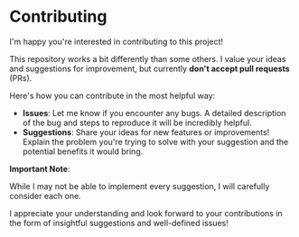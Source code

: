 # Contributing

I'm happy you're interested in contributing to this project!

This repository works a bit differently than some others. I value your ideas and suggestions for improvement, but  currently **don't accept pull requests** (PRs).

Here's how you can contribute in the most helpful way:

- **Issues**: Let me know if you encounter any bugs. A detailed description of the bug and steps to reproduce it will be incredibly helpful.
- **Suggestions**: Share your ideas for new features or improvements! Explain the problem you're trying to solve with your suggestion and the potential benefits it would bring.

**Important Note**:

While I may not be able to implement every suggestion, I will carefully consider each one.

I appreciate your understanding and look forward to your contributions in the form of insightful suggestions and well-defined issues!
